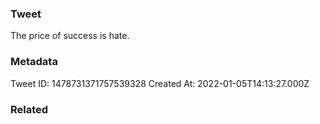 ### Tweet
The price of success is hate.

### Metadata
Tweet ID: 1478731371757539328
Created At: 2022-01-05T14:13:27.000Z

### Related

